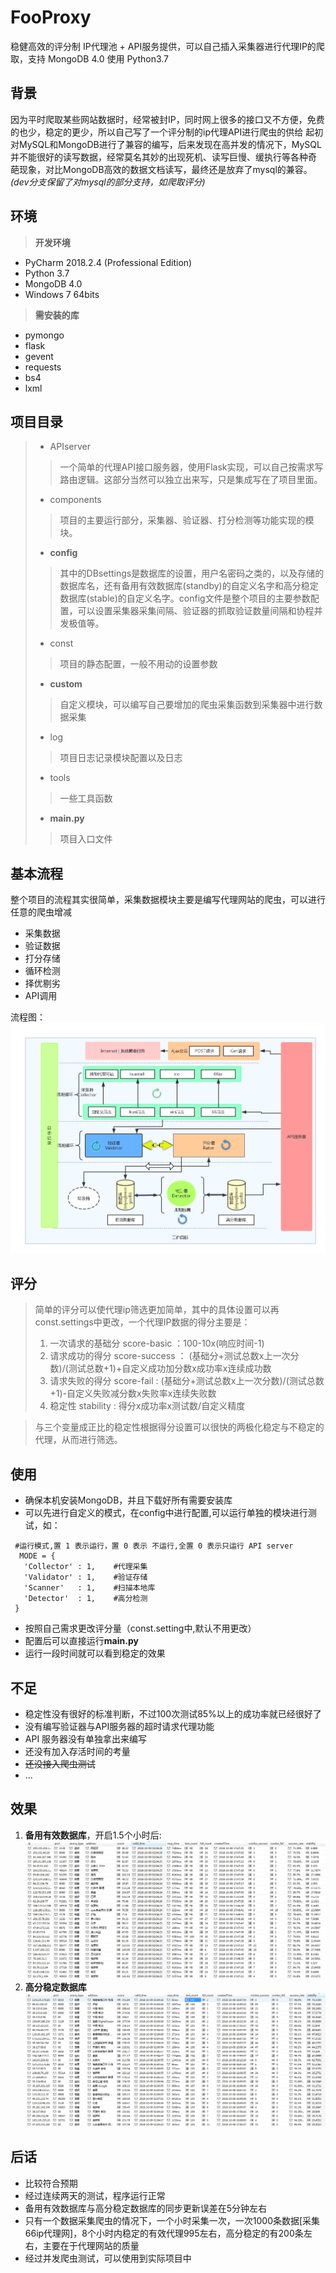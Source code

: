 # FooProxy
稳健高效的评分制 IP代理池 + API服务提供，可以自己插入采集器进行代理IP的爬取，支持 MongoDB 4.0 使用 Python3.7 
## 背景
 因为平时爬取某些网站数据时，经常被封IP，同时网上很多的接口又不方便，免费的也少，稳定的更少，所以自己写了一个评分制的ip代理API进行爬虫的供给
 起初对MySQL和MongoDB进行了兼容的编写，后来发现在高并发的情况下，MySQL并不能很好的读写数据，经常莫名其妙的出现死机、读写巨慢、缓执行等各种奇
 葩现象，对比MongoDB高效的数据文档读写，最终还是放弃了mysql的兼容。*(dev分支保留了对mysql的部分支持，如爬取评分)*
## 环境  
> **开发环境**
* PyCharm 2018.2.4 (Professional Edition)
* Python 3.7
* MongoDB 4.0
* Windows 7 64bits
> **需安装的库**
* pymongo
* flask
* gevent
* requests
* bs4
* lxml
## 项目目录
> * APIserver
>>  一个简单的代理API接口服务器，使用Flask实现，可以自己按需求写路由逻辑。这部分当然可以独立出来写，只是集成写在了项目里面。
> * components
>> 项目的主要运行部分，采集器、验证器、打分检测等功能实现的模块。
> * **config**
>> 其中的DBsettings是数据库的设置，用户名密码之类的，以及存储的数据库名，还有备用有效数据库(standby)的自定义名字和高分稳定数据库(stable)的自定义名字。config文件是整个项目的主要参数配置，可以设置采集器采集间隔、验证器的抓取验证数量间隔和协程并发极值等。
> * const
>> 项目的静态配置，一般不用动的设置参数
> * **custom**
>> 自定义模块，可以编写自己要增加的爬虫采集函数到采集器中进行数据采集
> * log
>> 项目日志记录模块配置以及日志
> * tools
>> 一些工具函数
> * **main.py**
>> 项目入口文件
## 基本流程
整个项目的流程其实很简单，采集数据模块主要是编写代理网站的爬虫，可以进行任意的爬虫增减
* 采集数据
* 验证数据
* 打分存储
* 循环检测
* 择优剔劣
* API调用

 流程图：
![流程图](https://github.com/01ly/FooProxy/blob/dev/chart.png)
## 评分
> 简单的评分可以使代理ip筛选更加简单，其中的具体设置可以再const.settings中更改，一个代理IP数据的得分主要是：
> 1. 一次请求的基础分 score-basic ：100-10x(响应时间-1)
> 2. 请求成功的得分 score-success ： (基础分+测试总数x上一次分数)/(测试总数+1)+自定义成功加分数x成功率x连续成功数
> 3. 请求失败的得分 score-fail : (基础分+测试总数x上一次分数)/(测试总数+1)-自定义失败减分数x失败率x连续失败数
> 4. 稳定性 stability : 得分x成功率x测试数/自定义精度 

> 与三个变量成正比的稳定性根据得分设置可以很快的两极化稳定与不稳定的代理，从而进行筛选。
## 使用
* 确保本机安装MongoDB，并且下载好所有需要安装库 
* 可以先进行自定义的模式，在config中进行配置,可以运行单独的模块进行测试，如：
```
 #运行模式,置 1 表示运行，置 0 表示 不运行,全置 0 表示只运行 API server
  MODE = {
   'Collector' : 1,    #代理采集
   'Validator' : 1,    #验证存储
   'Scanner'   : 1,    #扫描本地库
   'Detector'  : 1,    #高分检测
 }
 ```
 * 按照自己需求更改评分量（const.setting中,默认不用更改）
 * 配置后可以直接运行**main.py**
 * 运行一段时间就可以看到稳定的效果
 ## 不足
 * 稳定性没有很好的标准判断，不过100次测试85%以上的成功率就已经很好了
 * 没有编写验证器与API服务器的超时请求代理功能
 * API 服务器没有单独拿出来编写
 * 还没有加入存活时间的考量
 * ~~还没接入爬虫测试~~
 * ...
 ## 效果
 1. **备用有效数据库**，开启1.5个小时后:
 ![备用有效数据库](https://github.com/01ly/FooProxy/blob/dev/pic/2018-10-09_2-07-47.png)
 2. **高分稳定数据库**
 ![高分稳定数据库](https://github.com/01ly/FooProxy/blob/dev/pic/2018-10-09_2-09-42.png)
 ## 后话
 * 比较符合预期
 * 经过连续两天的测试，程序运行正常
 * 备用有效数据库与高分稳定数据库的同步更新误差在5分钟左右
 * 只有一个数据采集爬虫的情况下，一个小时采集一次，一次1000条数据[采集66ip代理网]，8个小时内稳定的有效代理995左右，高分稳定的有200条左右，主要在于代理网站的质量
 * 经过并发爬虫测试，可以使用到实际项目中
